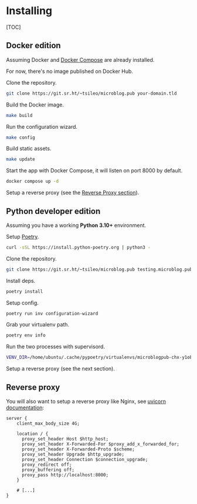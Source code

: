 # Installing

[TOC]

## Docker edition

Assuming Docker and [Docker Compose](https://docs.docker.com/compose/install/) are already installed.

For now, there's no image published on Docker Hub.

Clone the repository.

```bash
git clone https://git.sr.ht/~tsileo/microblog.pub your-domain.tld
```

Build the Docker image.

```bash
make build
```

Run the configuration wizard.

```bash
make config
```

Build static assets.

```bash
make update
```

Start the app with Docker Compose, it will listen on port 8000 by default.

```bash
docker compose up -d
```

Setup a reverse proxy (see the [Reverse Proxy section](/installing.html#reverse-proxy)).

## Python developer edition

Assuming you have a working **Python 3.10+** environment. 

Setup [Poetry](https://python-poetry.org/docs/master/#installing-with-the-official-installer).

```bash
curl -sSL https://install.python-poetry.org | python3 -
```

Clone the repository.

```bash
git clone https://git.sr.ht/~tsileo/microblog.pub testing.microblog.pub
```

Install deps.

```bash
poetry install
```

Setup config.

```bash
poetry run inv configuration-wizard
```

Grab your virtualenv path.

```bash
poetry env info
```

Run the two processes with supervisord.

```bash
VENV_DIR=/home/ubuntu/.cache/pypoetry/virtualenvs/microblogpub-chx-y1oE-py3.10 poetry run supervisord -c misc/supervisord.conf -n
```

Setup a reverse proxy (see the next section).

## Reverse proxy

You will also want to setup a reverse proxy like Nginx, see [uvicorn documentation](https://www.uvicorn.org/deployment/#running-behind-nginx):

```nginx
server {
    client_max_body_size 4G;

    location / {
      proxy_set_header Host $http_host;
      proxy_set_header X-Forwarded-For $proxy_add_x_forwarded_for;
      proxy_set_header X-Forwarded-Proto $scheme;
      proxy_set_header Upgrade $http_upgrade;
      proxy_set_header Connection $connection_upgrade;
      proxy_redirect off;
      proxy_buffering off;
      proxy_pass http://localhost:8000;
    }

    # [...]
}

```
